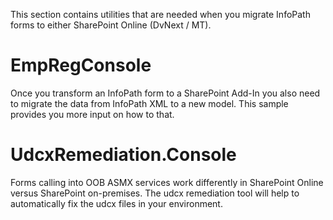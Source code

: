 This section contains utilities that are needed when you migrate InfoPath forms to either SharePoint Online (DvNext / MT).

# EmpRegConsole #
Once you transform an InfoPath form to a SharePoint Add-In you also need to migrate the data from InfoPath XML to a new model. This sample provides you more input on how to that.

# UdcxRemediation.Console #
Forms calling into OOB ASMX services work differently in SharePoint Online versus SharePoint on-premises. The udcx remediation tool will help to automatically fix the udcx files in your environment.
